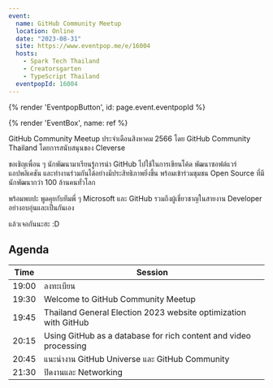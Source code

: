 ```yaml
---
event:
  name: GitHub Community Meetup
  location: Online
  date: "2023-08-31"
  site: https://www.eventpop.me/e/16004
  hosts:
    - Spark Tech Thailand
    - Creatorsgarten
    - TypeScript Thailand
  eventpopId: 16004
---
```


{% render 'EventpopButton', id: page.event.eventpopId %}

{% render 'EventBox', name: ref %}

GitHub Community Meetup ประจำเดือนสิงหาคม 2566 โดย GitHub Community Thailand โดยการสนับสนุนของ Cleverse

ขอเชิญเพื่อน ๆ นักพัฒนามาเรียนรู้การนำ GitHub ไปใช้ในการเขียนโค้ด พัฒนาซอฟต์แวร์ แอปพลิเคชัน และทำงานร่วมกันได้อย่างมีประสิทธิภาพยิ่งขึ้น พร้อมเข้าร่วมชุมชน Open Source ที่มีนักพัฒนากว่า 100 ล้านคนทั่วโลก

พร้อมพบปะ พูดคุยกับทีมพี่ ๆ Microsoft และ GitHub รวมถึงผู้เชี่ยวชาญในสายงาน Developer อย่างอบอุ่นและเป็นกันเอง

แล้วเจอกันนะฮะ :D

## Agenda

| Time | Session |
| - | - |
| 19:00 | ลงทะเบียน |
| 19:30 | Welcome to GitHub Community Meetup |
| 19:45 | Thailand General Election 2023 website optimization with GitHub |
| 20:15 | Using GitHub as a database for rich content and video processing |
| 20:45 | แนะนำงาน GitHub Universe และ GitHub Community |
| 21:30 | ปิดงานและ Networking |
